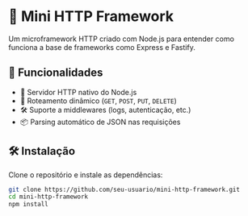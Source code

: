 # 🚀 Mini HTTP Framework

Um microframework HTTP criado com Node.js para entender como funciona a base de frameworks como Express e Fastify.

## 📌 Funcionalidades

- 📡 Servidor HTTP nativo do Node.js
- 🔀 Roteamento dinâmico (`GET`, `POST`, `PUT`, `DELETE`)
- 🛠️ Suporte a middlewares (logs, autenticação, etc.)
- 📦 Parsing automático de JSON nas requisições

## 🛠️ Instalação

Clone o repositório e instale as dependências:

```bash
git clone https://github.com/seu-usuario/mini-http-framework.git
cd mini-http-framework
npm install
```
